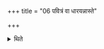 +++
title = "06 पवित्रं वा धारयन्नास्ते"

+++

<details><summary>थिते</summary>

6. Or holding the (branch) strainer he remains seated.
</details>

